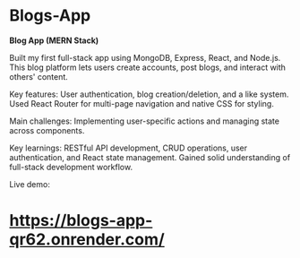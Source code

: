# Blogs-App
**Blog App (MERN Stack)**

Built my first full-stack app using MongoDB, Express, React, and Node.js. This blog platform lets users create accounts, post blogs, and interact with others' content.

Key features: User authentication, blog creation/deletion, and a like system. Used React Router for multi-page navigation and native CSS for styling.

Main challenges: Implementing user-specific actions and managing state across components.

Key learnings: RESTful API development, CRUD operations, user authentication, and React state management. Gained solid understanding of full-stack development workflow.

Live demo:
#  https://blogs-app-qr62.onrender.com/
